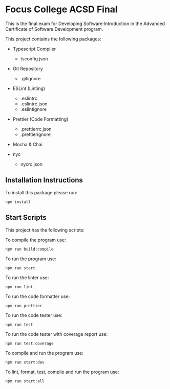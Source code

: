 # Focus College ACSD Final

This is the final exam for Developing Software:Introduction in the Advanced Certificate of Software Development program.

This project contains the following packages:

- Typescript Compiler
    - tsconfig.json

- Git Repository
    - .gitignore

- ESLint (Linting)
    - .eslintrc
    - .eslintrc.json
    - .eslintignore

- Prettier (Code Formatting)
    - .prettierrc.json
    - .prettierignore

- Mocha & Chai

- nyc
    - nycrc.json

## Installation Instructions

To install this package please run:

``` 
npm install 
```

## Start Scripts

This project has the following scripts:

To compile the program use:
```
npm run build:compile
```

To run the program use:
```
npm run start
```

To run the linter use:
```
npm run lint
```

To run the code formatter use:
```
npm run prettier
```

To run the code tester use:
```
npm run test
```

To run the code tester with coverage report use:
```
npm run test:coverage
```

To compile and run the program use:
```
npm run start:dev
```

To lint, format, test, compile and run the program use:
```
npm run start:all
```
